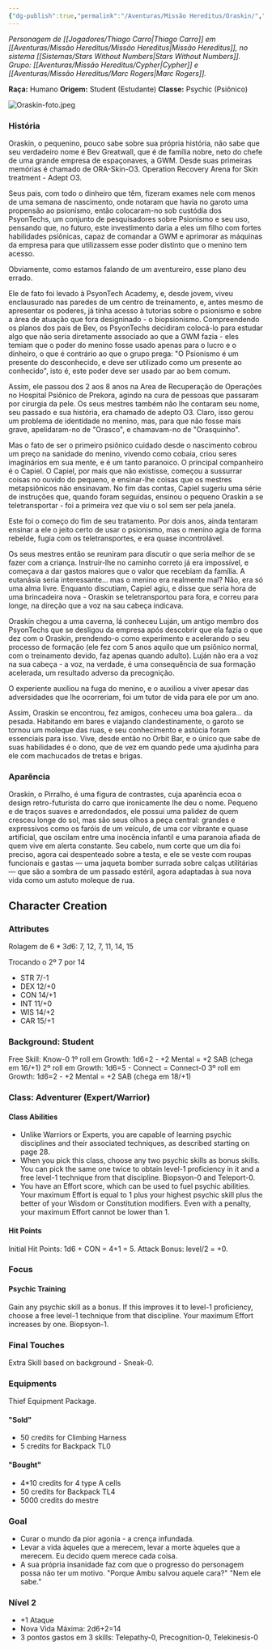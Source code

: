 ```yaml
---
{"dg-publish":true,"permalink":"/Aventuras/Missão Hereditus/Oraskin/","noteIcon":"","created":"2025-10-13T17:42:13.224-03:00"}
---
```


*Personagem de [[Jogadores/Thiago Carro\|Thiago Carro]] em [[Aventuras/Missão Hereditus/Missão Hereditus\|Missão Hereditus]], no sistema [[Sistemas/Stars Without Numbers\|Stars Without Numbers]].*
*Grupo: [[Aventuras/Missão Hereditus/Cypher\|Cypher]] e [[Aventuras/Missão Hereditus/Marc Rogers\|Marc Rogers]].*

**Raça:** Humano
**Origem:** Student (Estudante)
**Classe:** Psychic (Psiônico)

![Oraskin-foto.jpeg](/img/user/Aventuras/Miss%C3%A3o%20Hereditus/Oraskin-foto.jpeg)
### História
Oraskin, o pequenino, pouco sabe sobre sua própria história, não sabe que seu verdadeiro nome é Bev Greatwall, que é de família nobre, neto do chefe de uma grande empresa de espaçonaves, a GWM. Desde suas primeiras memórias é chamado de ORA-Skin-O3. Operation Recovery Arena for Skin treatment - Adept O3.

Seus pais, com todo o dinheiro que têm, fizeram exames nele com menos de uma semana de nascimento, onde notaram que havia no garoto uma propensão ao psionismo, então colocaram-no sob custódia dos PsyonTechs, um conjunto de pesquisadores sobre Psionismo e seu uso, pensando que, no futuro, este investimento daria a eles um filho com fortes habilidades psiônicas, capaz de comandar a GWM e aprimorar as máquinas da empresa para que utilizassem esse poder distinto que o menino tem acesso.

Obviamente, como estamos falando de um aventureiro, esse plano deu errado.

Ele de fato foi levado à PsyonTech Academy, e, desde jovem, viveu enclausurado nas paredes de um centro de treinamento, e, antes mesmo de apresentar os poderes, já tinha acesso à tutorias sobre o psionismo e sobre a área de atuação que fora designinado - o biopsionismo. Compreendendo os planos dos pais de Bev, os PsyonTechs decidiram colocá-lo para estudar algo que não seria diretamente associado ao que a GWM fazia - eles temiam que o poder do menino fosse usado apenas para o lucro e o dinheiro, o que é contrário ao que o grupo prega: "O Psionismo é um presente do desconhecido, e deve ser utilizado como um presente ao conhecido", isto é, este poder deve ser usado par ao bem comum.

Assim, ele passou dos 2 aos 8 anos na Area de Recuperação de Operações no Hospital Psiônico de Prekora, agindo na cura de pessoas que passaram por cirurgia da pele. Os seus mestres também não lhe contaram seu nome, seu passado e sua história, era chamado de adepto O3. Claro, isso gerou um problema de identidade no menino, mas, para que não fosse mais grave, apelidaram-no de "Orasco", e chamavam-no de "Orasquinho".

Mas o fato de ser o primeiro psiônico cuidado desde o nascimento cobrou um preço na sanidade do menino, vivendo como cobaia, criou seres imaginários em sua mente, e é um tanto paranoico. O principal companheiro é o Capiel. O Capiel, por mais que não existisse, começou a sussurrar coisas no ouvido do pequeno, e ensinar-lhe coisas que os mestres metapsiônicos não ensinavam. No fim das contas, Capiel sugeriu uma série de instruções que, quando foram seguidas, ensinou o pequeno Oraskin a se teletransportar - foi a primeira vez que viu o sol sem ser pela janela.

Este foi o começo do fim de seu tratamento. Por dois anos, ainda tentaram ensinar a ele o jeito certo de usar o psionismo, mas o menino agia de forma rebelde, fugia com os teletransportes, e era quase incontrolável.

Os seus mestres então se reuniram para discutir o que seria melhor de se fazer com a criança. Instruir-lhe no caminho correto já era impossível, e começava a dar gastos maiores que o valor que recebiam da família. A eutanásia seria interessante... mas o menino era realmente mal? Não, era só uma alma livre. Enquanto discutiam, Capiel agiu, e disse que seria hora de uma brincadeira nova - Oraskin se teletransportou para fora, e correu para longe, na direção que a voz na sau cabeça indicava.

Oraskin chegou a uma caverna, lá conheceu Luján, um antigo membro dos PsyonTechs que se desligou da empresa após descobrir que ela fazia o que dez com o Oraskin, prendendo-o como experimento e acelerando o seu processo de formação (ele fez com 5 anos aquilo que um psiônico normal, com o treinamento devido, faz apenas quando adulto). Luján não era a voz na sua cabeça - a voz, na verdade, é uma consequência de sua formação acelerada, um resultado adverso da precognição.

O experiente auxiliou na fuga do menino, e o auxiliou a viver apesar das adversidades que lhe ocorreriam, foi um tutor de vida para ele por um ano.

Assim, Oraskin se encontrou, fez amigos, conheceu uma boa galera... da pesada. Habitando em bares e viajando clandestinamente, o garoto se tornou um moleque das ruas, e seu conhecimento e astúcia foram essenciais para isso. Vive, desde então no Orbit Bar, e o único que sabe de suas habilidades é o dono, que de vez em quando pede uma ajudinha para ele com machucados de tretas e brigas.

### Aparência
Oraskin, o Pirralho, é uma figura de contrastes, cuja aparência ecoa o design retro-futurista do carro que ironicamente lhe deu o nome. Pequeno e de traços suaves e arredondados, ele possui uma palidez de quem cresceu longe do sol, mas são seus olhos a peça central: grandes e expressivos como os faróis de um veículo, de uma cor vibrante e quase artificial, que oscilam entre uma inocência infantil e uma paranoia afiada de quem vive em alerta constante. Seu cabelo, num corte que um dia foi preciso, agora cai despenteado sobre a testa, e ele se veste com roupas funcionais e gastas — uma jaqueta bomber surrada sobre calças utilitárias — que são a sombra de um passado estéril, agora adaptadas à sua nova vida como um astuto moleque de rua.

## Character Creation
### Attributes
Rolagem de $6*3d6$: 7, 12, 7, 11, 14, 15

Trocando o 2º 7 por 14
- STR 7/-1
- DEX 12/+0
- CON 14/+1
- INT 11/+0
- WIS 14/+2
- CAR 15/+1
### Background: Student
Free Skill: Know-0
1º roll em Growth: 1d6=2 - +2 Mental = +2 SAB (chega em 16/+1)
2º roll em Growth: 1d6=5 - Connect = Connect-0
3º roll em Growth: 1d6=2 - +2 Mental = +2 SAB (chega em 18/+1)
### Class: Adventurer (Expert/Warrior)
#### Class Abilities
- Unlike Warriors or Experts, you are capable of learning psychic disciplines and their associated techniques, as described starting on page 28.
- When you pick this class, choose any two psychic skills as bonus skills. You can pick the same one twice to obtain level-1 proficiency in it and a free level-1 technique from that discipline. Biopsyon-0 and Teleport-0.
- You have an Effort score, which can be used to fuel psychic abilities. Your maximum Effort is equal to 1 plus your highest psychic skill plus the better of your Wisdom or Constitution modifiers. Even with a penalty, your maximum Effort cannot be lower than 1.
#### Hit Points
Initial Hit Points: 1d6 + CON = 4+1 = 5.
Attack Bonus: level/2 = +0.
### Focus
#### Psychic Training
Gain any psychic skill as a bonus. If this improves it to level-1 proficiency, choose a free level-1 technique from that discipline. Your maximum Effort increases by one. Biopsyon-1.
### Final Touches
Extra Skill based on background - Sneak-0.
### Equipments
Thief Equipment Package.
#### "Sold"
- 50 credits for Climbing Harness
- 5 credits for Backpack TL0
#### "Bought"

- 4*10 credits for 4 type A cells
- 50 credits for Backpack TL4
- 5000 credits do mestre

### Goal

- Curar o mundo da pior agonia - a crença infundada.
- Levar a vida àqueles que a merecem, levar a morte àqueles que a merecem. Eu decido quem merece cada coisa.
- A sua própria insanidade faz com que o progresso do personagem possa não ter um motivo. "Porque Ambu salvou aquele cara?" "Nem ele sabe."

### Nível 2
- +1 Ataque
- Nova Vida Máxima: 2d6+2=14
- 3 pontos gastos em 3 skills: Telepathy-0, Precognition-0, Telekinesis-0